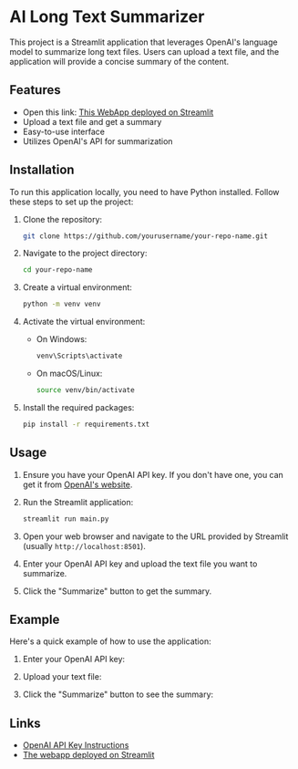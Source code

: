 # AI Long Text Summarizer

This project is a Streamlit application that leverages OpenAI's language model to summarize long text files. Users can upload a text file, and the application will provide a concise summary of the content.

## Features
- Open this link: [This WebApp deployed on Streamlit]([https://docs.streamlit.io/](https://app-project-to-summarize-a-text-file-3ucspm2apvtfdcjdudv985.streamlit.app/))
- Upload a text file and get a summary
- Easy-to-use interface
- Utilizes OpenAI's API for summarization

## Installation

To run this application locally, you need to have Python installed. Follow these steps to set up the project:

1. Clone the repository:
    ```bash
    git clone https://github.com/yourusername/your-repo-name.git
    ```

2. Navigate to the project directory:
    ```bash
    cd your-repo-name
    ```

3. Create a virtual environment:
    ```bash
    python -m venv venv
    ```

4. Activate the virtual environment:
    - On Windows:
        ```bash
        venv\Scripts\activate
        ```
    - On macOS/Linux:
        ```bash
        source venv/bin/activate
        ```

5. Install the required packages:
    ```bash
    pip install -r requirements.txt
    ```

## Usage

1. Ensure you have your OpenAI API key. If you don't have one, you can get it from [OpenAI's website](https://www.openai.com/).

2. Run the Streamlit application:
    ```bash
    streamlit run main.py
    ```

3. Open your web browser and navigate to the URL provided by Streamlit (usually `http://localhost:8501`).

4. Enter your OpenAI API key and upload the text file you want to summarize.

5. Click the "Summarize" button to get the summary.

## Example

Here's a quick example of how to use the application:

1. Enter your OpenAI API key:

2. Upload your text file:

3. Click the "Summarize" button to see the summary:


## Links

- [OpenAI API Key Instructions](https://help.openai.com/en/articles/4936850-where-do-i-find-my-secret-api-key)
- [The webapp deployed on Streamlit]([https://docs.streamlit.io/](https://app-project-to-summarize-a-text-file-3ucspm2apvtfdcjdudv985.streamlit.app/))

